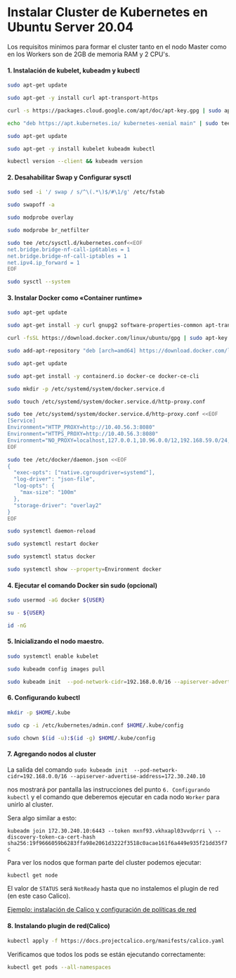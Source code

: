 # Instalar Cluster de Kubernetes en Ubuntu Server 20.04

Los requisitos minimos para formar el cluster tanto en el nodo Master como en los Workers son de 2GB de memoria RAM y 2 CPU's.

#### 1. Instalación de kubelet, kubeadm y kubectl

```bash
sudo apt-get update
```

```bash
sudo apt-get -y install curl apt-transport-https
```

```bash
curl -s https://packages.cloud.google.com/apt/doc/apt-key.gpg | sudo apt-key add -
```

```bash
echo "deb https://apt.kubernetes.io/ kubernetes-xenial main" | sudo tee /etc/apt/sources.list.d/kubernetes.list
```

```bash
sudo apt-get update
```

```bash
sudo apt-get -y install kubelet kubeadm kubectl
```

```bash
kubectl version --client && kubeadm version
```

#### 

#### 2. Desahabilitar Swap y Configurar sysctl

```bash
sudo sed -i '/ swap / s/^\(.*\)$/#\1/g' /etc/fstab
```

```bash
sudo swapoff -a
```

```bash
sudo modprobe overlay
```

```bash
sudo modprobe br_netfilter
```

```bash
sudo tee /etc/sysctl.d/kubernetes.conf<<EOF
net.bridge.bridge-nf-call-ip6tables = 1
net.bridge.bridge-nf-call-iptables = 1
net.ipv4.ip_forward = 1
EOF
```

```bash
sudo sysctl --system
```

#### 3. Instalar Docker como «Container runtime»

```bash
sudo apt-get update
```

```bash
sudo apt-get install -y curl gnupg2 software-properties-common apt-transport-https ca-certificates
```

```bash
curl -fsSL https://download.docker.com/linux/ubuntu/gpg | sudo apt-key add - 
```

```bash
sudo add-apt-repository "deb [arch=amd64] https://download.docker.com/linux/ubuntu $(lsb_release -cs) stable" 
```

```bash
sudo apt-get update
```

```bash
sudo apt-get install -y containerd.io docker-ce docker-ce-cli 
```

```bash
sudo mkdir -p /etc/systemd/system/docker.service.d 
```

```bash
sudo touch /etc/systemd/system/docker.service.d/http-proxy.conf
```

```bash
sudo tee /etc/systemd/system/docker.service.d/http-proxy.conf <<EOF 
[Service]
Environment="HTTP_PROXY=http://10.40.56.3:8080"
Environment="HTTPS_PROXY=http://10.40.56.3:8080"
Environment="NO_PROXY=localhost,127.0.0.1,10.96.0.0/12,192.168.59.0/24,192.168.39.0/24,192.168.49.0/24,172.30.240.0/20" 
EOF
```

```bash
sudo tee /etc/docker/daemon.json <<EOF 
{ 
  "exec-opts": ["native.cgroupdriver=systemd"], 
  "log-driver": "json-file", 
  "log-opts": { 
    "max-size": "100m" 
  }, 
  "storage-driver": "overlay2" 
} 
EOF
```

```bash
sudo systemctl daemon-reload
```

```bash
sudo systemctl restart docker
```

```bash
sudo systemctl status docker
```

```bash
sudo systemctl show --property=Environment docker
```

#### 

#### 4. Ejecutar el comando Docker sin sudo (opcional)

```bash
sudo usermod -aG docker ${USER}
```

```bash
su - ${USER}
```

```bash
id -nG
```

#### 5. Inicializando el nodo maestro.

```bash
sudo systemctl enable kubelet
```

```bash
sudo kubeadm config images pull
```

```bash
sudo kubeadm init  --pod-network-cidr=192.168.0.0/16 --apiserver-advertise-address="IP DEL NODO MAESTRO"
```

#### 6. Configurando kubectl

```bash
mkdir -p $HOME/.kube
```

```bash
sudo cp -i /etc/kubernetes/admin.conf $HOME/.kube/config
```

```bash
sudo chown $(id -u):$(id -g) $HOME/.kube/config
```

#### 7. Agregando nodos al cluster

La salida del comando `sudo kubeadm init  --pod-network-cidr=192.168.0.0/16 --apiserver-advertise-address=172.30.240.10`

nos mostrará por pantalla las instrucciones del punto `6. Configurando kubectl` y el comando que deberemos ejecutar en cada nodo `Worker` para unirlo al cluster. 

Sera algo similar a esto:

`kubeadm join 172.30.240.10:6443 --token mxnf93.vkhxapl03vvdprri \
        --discovery-token-ca-cert-hash sha256:19f9666059b6283ffa98e2061d3222f3518c0acae161f6a449e935f21dd35f7c` 

Para ver los nodos que forman parte del cluster podemos ejecutar:

```bash
kubectl get node
```

El valor de `STATUS` será `NotReady` hasta que no instalemos el plugin de red (en este caso Calico).

[Ejemplo: instalación de Calico y configuración de políticas de red](https://docs.oracle.com/es-ww/iaas/Content/ContEng/Tasks/contengsettingupcalico.htm)

#### 8. Instalando plugin de red(Calico)

```bash
kubectl apply -f https://docs.projectcalico.org/manifests/calico.yaml
```

Verificamos que todos los pods se están ejecutando correctamente:

```bash
kubectl get pods --all-namespaces
```
